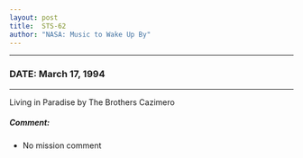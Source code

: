 ```yaml
---
layout: post
title:  STS-62
author: "NASA: Music to Wake Up By"
---
```


----
### DATE: March 17, 1994
----
Living in Paradise by The Brothers Cazimero

##### Comment:
* No mission comment
